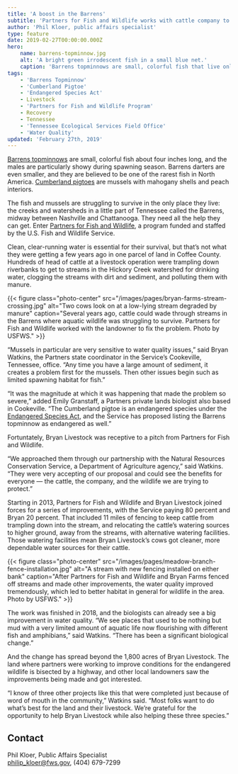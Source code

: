 ```yaml
---
title: 'A boost in the Barrens'
subtitle: 'Partners for Fish and Wildlife works with cattle company to improve habitat for topminnows, darters and mussels'
author: 'Phil Kloer, public affairs specialist'
type: feature
date: 2019-02-27T00:00:00.000Z
hero:
    name: barrens-topminnow.jpg
    alt: 'A bright green irrodescent fish in a small blue net.'
    caption: 'Barrens topminnows are small, colorful fish that live only in a few springs and creeks in central Tennessee. The U.S. Fish and Wildlife Service has proposed listing the fish as endangered. Photo by Emily Granstaff, USFWS.'
tags:
    - 'Barrens Topminnow'
    - 'Cumberland Pigtoe'
    - 'Endangered Species Act'
    - Livestock
    - 'Partners for Fish and Wildlife Program'
    - Recovery
    - Tennessee
    - 'Tennessee Ecological Services Field Office'
    - 'Water Quality'
updated: 'February 27th, 2019'
---
```


[Barrens topminnows](https://ecos.fws.gov/ecp0/profile/speciesProfile?spcode=E05C) are small, colorful fish about four inches long, and the males are particularly showy during spawning season. Barrens darters are even smaller, and they are believed to be one of the rarest fish in North America. [Cumberland pigtoes](https://ecos.fws.gov/ecp0/profile/speciesProfile?spcode=F033) are mussels with mahogany shells and peach interiors.

The fish and mussels are struggling to survive in the only place they live: the creeks and watersheds in a little part of Tennessee called the Barrens, midway between Nashville and Chattanooga. They need all the help they can get. Enter [Partners for Fish and Wildlife](/our-services/partners-program/), a program funded and staffed by the U.S. Fish and Wildlife Service.

Clean, clear-running water is essential for their survival, but that’s not what they were getting a few years ago in one parcel of land in Coffee County. Hundreds of head of cattle at a livestock operation were trampling down riverbanks to get to streams in the Hickory Creek watershed for drinking water, clogging the streams with dirt and sediment, and polluting them with manure.

{{< figure class="photo-center" src="/images/pages/bryan-farms-stream-crossing.jpg" alt="Two cows look on at a low-lying stream degraded by manure" caption="Several years ago, cattle could wade through streams in the Barrens where aquatic wildlife was struggling to survive. Partners for Fish and Wildlife worked with the landowner to fix the problem. Photo by USFWS." >}}

“Mussels in particular are very sensitive to water quality issues,” said Bryan Watkins, the Partners state coordinator in the Service’s Cookeville, Tennessee, office. “Any time you have a large amount of sediment, it creates a problem first for the mussels. Then other issues begin such as limited spawning habitat for fish.”

“It was the magnitude at which it was happening that made the problem so severe,” added Emily Granstaff, a Partners private lands biologist also based in Cookeville. “The Cumberland pigtoe is an endangered species under the [Endangered Species Act](/endangered-species-act), and the Service has proposed listing the Barrens topminnow as endangered as well.”

Fortuntately, Bryan Livestock was receptive to a pitch from Partners for Fish and Wildlife.

“We approached them through our partnership with the Natural Resources Conservation Service, a Department of Agriculture agency,” said Watkins. “They were very accepting of our proposal and could see the benefits for everyone &mdash; the cattle, the company, and the wildlife we are trying to protect.”

Starting in 2013, Partners for Fish and Wildlife and Bryan Livestock joined forces for a series of improvements, with the Service paying 80 percent and Bryan 20 percent. That included 11 miles of fencing to keep cattle from trampling down into the stream, and relocating the cattle’s watering sources to higher ground, away from the streams, with alternative watering facilities. Those watering facilities mean Bryan Livestock’s cows got cleaner, more dependable water sources for their cattle.

{{< figure class="photo-center" src="/images/pages/meadow-branch-fence-installation.jpg" alt="A stream with new fencing installed on either bank" caption="After Partners for Fish and Wildlife and Bryan Farms fenced off streams and made other improvements, the water quality improved tremendously, which led to better habitat in general for wildlife in the area. Photo by USFWS." >}}

The work was finished in 2018, and the biologists can already see a big improvement in water quality. “We see places that used to be nothing but mud with a very limited amount of aquatic life now flourishing with different fish and amphibians,” said Watkins. “There has been a significant biological change.”

And the change has spread beyond the 1,800 acres of Bryan Livestock. The land where partners were working to improve conditions for the endangered wildlife is bisected by a highway, and other local landowners saw the improvements being made and got interested.

“I know of three other projects like this that were completed just because of word of mouth in the community,” Watkins said. “Most folks want to do what’s best for the land and their livestock. We’re grateful for the opportunity to help Bryan Livestock while also helping these three species.”

## Contact

Phil Kloer, Public Affairs Specialist  
[philip_kloer@fws.gov](mailto:philip_kloer@fws.gov), (404) 679-7299
